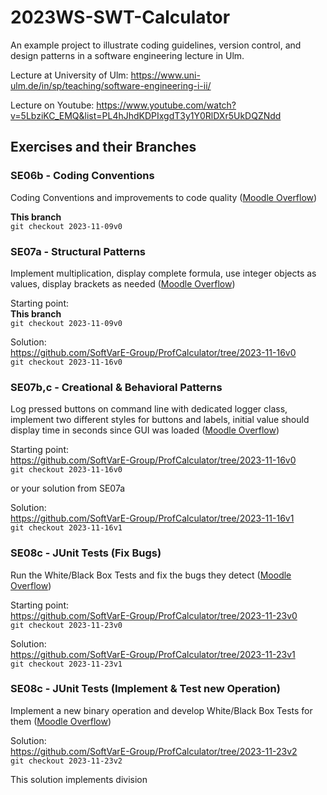 # 2023WS-SWT-Calculator

An example project to illustrate coding guidelines, version control, and design patterns in a software engineering lecture in Ulm.

Lecture at University of Ulm: https://www.uni-ulm.de/in/sp/teaching/software-engineering-i-ii/

Lecture on Youtube: https://www.youtube.com/watch?v=5LbziKC_EMQ&list=PL4hJhdKDPIxgdT3y1Y0RlDXr5UkDQZNdd

## Exercises and their Branches

### SE06b - Coding Conventions
Coding Conventions and improvements to code quality ([Moodle Overflow](https://moodle.uni-ulm.de/mod/moodleoverflow/discussion.php?d=5581))

**This branch**  
`git checkout 2023-11-09v0`

### SE07a - Structural Patterns
Implement multiplication, display complete formula, use integer objects as values, display brackets as needed ([Moodle Overflow](https://moodle.uni-ulm.de/mod/moodleoverflow/discussion.php?d=5587))

Starting point:  
**This branch**  
`git checkout 2023-11-09v0`

Solution:  
https://github.com/SoftVarE-Group/ProfCalculator/tree/2023-11-16v0  
`git checkout 2023-11-16v0`

### SE07b,c - Creational & Behavioral Patterns
Log pressed buttons on command line with dedicated logger class, implement two different styles for buttons and labels, initial value should display time in seconds since GUI was loaded ([Moodle Overflow](https://moodle.uni-ulm.de/mod/moodleoverflow/discussion.php?d=5590))

Starting point:  
https://github.com/SoftVarE-Group/ProfCalculator/tree/2023-11-16v0  
`git checkout 2023-11-16v0`

or your solution from SE07a

Solution:  
https://github.com/SoftVarE-Group/ProfCalculator/tree/2023-11-16v1  
`git checkout 2023-11-16v1`

### SE08c - JUnit Tests (Fix Bugs)
Run the White/Black Box Tests and fix the bugs they detect ([Moodle Overflow](https://moodle.uni-ulm.de/mod/moodleoverflow/discussion.php?d=5604))

Starting point:  
https://github.com/SoftVarE-Group/ProfCalculator/tree/2023-11-23v0  
`git checkout 2023-11-23v0`

Solution:  
https://github.com/SoftVarE-Group/ProfCalculator/tree/2023-11-23v1  
`git checkout 2023-11-23v1`

### SE08c - JUnit Tests (Implement & Test new Operation)
Implement a new binary operation and develop White/Black Box Tests for them ([Moodle Overflow](https://moodle.uni-ulm.de/mod/moodleoverflow/discussion.php?d=5604))

Solution:  
https://github.com/SoftVarE-Group/ProfCalculator/tree/2023-11-23v2  
`git checkout 2023-11-23v2`

This solution implements division
